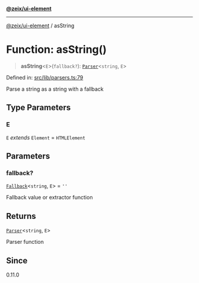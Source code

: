 [**@zeix/ui-element**](../README.md)

***

[@zeix/ui-element](../globals.md) / asString

# Function: asString()

> **asString**\<`E`\>(`fallback?`): [`Parser`](../type-aliases/Parser.md)\<`string`, `E`\>

Defined in: [src/lib/parsers.ts:79](https://github.com/zeixcom/ui-element/blob/5ad7551258a4bb164baa04bc9b2cf047564e56a5/src/lib/parsers.ts#L79)

Parse a string as a string with a fallback

## Type Parameters

### E

`E` *extends* `Element` = `HTMLElement`

## Parameters

### fallback?

[`Fallback`](../type-aliases/Fallback.md)\<`string`, `E`\> = `''`

Fallback value or extractor function

## Returns

[`Parser`](../type-aliases/Parser.md)\<`string`, `E`\>

Parser function

## Since

0.11.0
